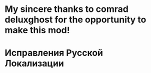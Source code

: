 # My sincere thanks to comrad deluxghost for the opportunity to make this mod!

# Исправления Русской Локализации
## 





